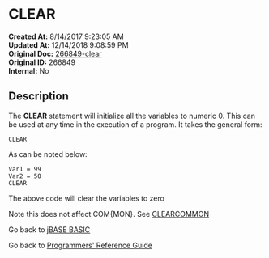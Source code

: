 # CLEAR

**Created At:** 8/14/2017 9:23:05 AM  
**Updated At:** 12/14/2018 9:08:59 PM  
**Original Doc:** [266849-clear](https://docs.jbase.com/36868-jbase-basic/266849-clear)  
**Original ID:** 266849  
**Internal:** No  

## Description

The **CLEAR** statement will initialize all the variables to numeric 0. This can be used at any time in the execution of a program. It takes the general form:

```
CLEAR
```

As can be noted below:

```
Var1 = 99
Var2 = 50
CLEAR
```

The above code will clear the variables to zero

Note this does not affect COM{MON}. See [CLEARCOMMON](./../clearcommon "jBC CLEARCOMMON")

Go back to [jBASE BASIC](./../README.md)

Go back to [Programmers' Reference Guide](./../../reference-guides/jbc/README.md)

